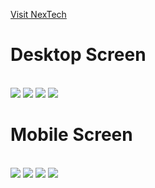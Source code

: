 [Visit NexTech](https://nextechweb.netlify.app/)
<br>

# Desktop Screen
<br>
<img src="assets/01.png">
<img src="assets/02.png">
<img src="assets/03.png">
<img src="assets/04.png">
<br>

# Mobile Screen
<br>
<img src="assets/05.png">
<img src="assets/06.png">
<img src="assets/07.png">
<img src="assets/08.png">
